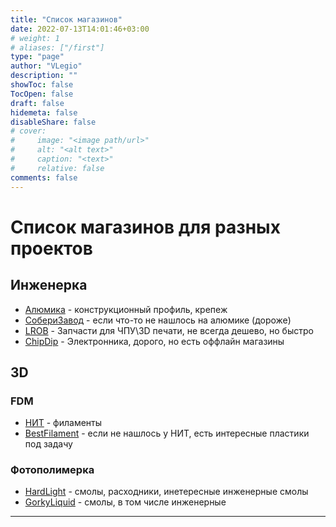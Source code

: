 ```yaml
---
title: "Список магазинов"
date: 2022-07-13T14:01:46+03:00
# weight: 1
# aliases: ["/first"]
type: "page"
author: "VLegio"
description: ""
showToc: false
TocOpen: false
draft: false
hidemeta: false
disableShare: false
# cover:
#     image: "<image path/url>"
#     alt: "<alt text>"
#     caption: "<text>"
#     relative: false
comments: false
---
```

# Список магазинов для разных проектов

## Инженерка

* [Алюмика](https://%D0%B0%D0%BB%D1%8E%D0%BC%D0%B8%D0%BA%D0%B0.%D1%80%D1%84) - конструкционный профиль, крепеж
* [СобериЗавод](https://www.soberizavod.ru/) - если что-то не нашлось на алюмике (дороже)
* [LROB](https://lrob.ru/) - Запчасти для ЧПУ\3D печати, не всегда дешево, но быстро
* [ChipDip](https://chipdip.ru) - Электронника, дорого, но есть оффлайн магазины

## 3D

### FDM 
* [НИТ](https://plastik-nit.ru/) - филаменты
* [BestFilament](https://bestfilament.ru/) - если не нашлось у НИТ, есть интересные пластики под задачу

### Фотополимерка
* [HardLight](https://hardlight.info) - смолы, расходники, инетересные инженерные смолы
* [GorkyLiquid](https://gorkyliquid.ru/) - смолы, в том числе инженерные


---
